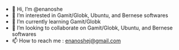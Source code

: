 - 👋 Hi, I’m @enanoshe
- 👀 I’m interested in Gamit/Globk, Ubuntu, and Bernese softwares
- 🌱 I’m currently learning Gamit/Globk
- 💞️ I’m looking to collaborate on Gamit/Globk, Ubuntu, and Bernese softwares
- 📫 How to reach me : enanoshej@gmail.com

<!---
enanoshe/enanoshe is a ✨ special ✨ repository because its `README.md` (this file) appears on your GitHub profile.
You can click the Preview link to take a look at your changes.
--->
